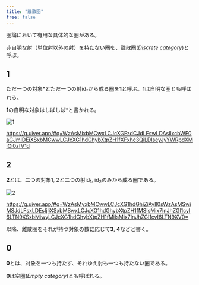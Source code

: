 ```yaml
---
title: "離散圏"
free: false
---
```


圏論において有用な具体的な圏がある。

非自明な射（単位射以外の射）を持たない圏を、離散圏(*Discrete category*)と呼ぶ。

## 1

ただ一つの対象$\ast$とただ一つの射$\mathrm{id}_{\ast}$から成る圏を$\mathbf{1}$と呼ぶ。$\mathbf{1}$は自明な圏とも呼ばれる。

$\mathbf{1}$の自明な対象はしばしば$\ast$と書かれる。

![1](https://storage.googleapis.com/zenn-user-upload/0410a6e2f5f9-20240724.png)

https://q.uiver.app/#q=WzAsMixbMCwxLCJcXGFzdCJdLFswLDAsIlxcbWF0aGJmIDEiXSxbMCwwLCJcXG1hdGhybXtpZH1fXFxhc3QiLDIseyJyYWRpdXMiOi0zfV1d

## 2

$\mathbf{2}$とは、二つの対象$1$, $2$と二つの射$\mathrm{id}_{1}$, $\mathrm{id}_2$のみから成る圏である。

![2](https://storage.googleapis.com/zenn-user-upload/eeb101596cd1-20240724.png)

https://q.uiver.app/#q=WzAsMyxbMCwwLCJcXG1hdGhiZiAyIl0sWzAsMSwiMSJdLFsxLDEsIjIiXSxbMSwxLCJcXG1hdGhybXtpZH1fMSIsMix7InJhZGl1cyI6LTN9XSxbMiwyLCJcXG1hdGhybXtpZH1fMiIsMix7InJhZGl1cyI6LTN9XV0=

以降、離散圏をそれが持つ対象の数に応じて$\mathbf{3}$, $\mathbf{4}$などと書く。

## 0

$\mathbf{0}$とは、対象を一つも持たず、それゆえ射も一つも持たない圏である。

$\mathbf{0}$は空圏(*Empty category*)とも呼ばれる。
